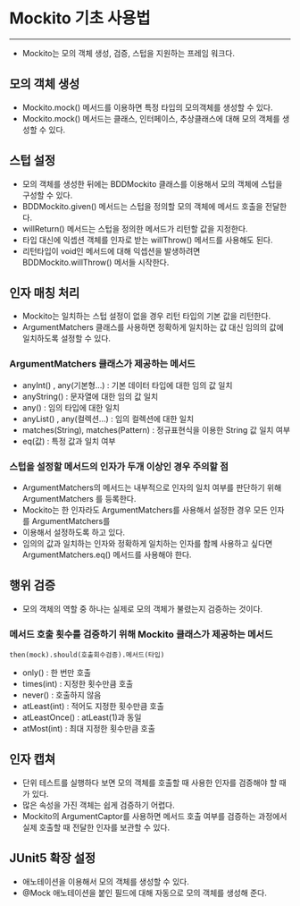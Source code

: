 # Mockito 기초 사용법

---

* Mockito는 모의 객체 생성, 검증, 스텁을 지원하는 프레임 워크다.

## 모의 객체 생성

* Mockito.mock() 메서드를 이용하면 특정 타입의 모의객체를 생성할 수 있다.
* Mockito.mock() 메서드는 클래스, 인터페이스, 추상클래스에 대해 모의 객체를 생성할 수 있다.

## 스텁 설정

* 모의 객체를 생성한 뒤에는 BDDMockito 클래스를 이용해서 모의 객체에 스텁을 구성할 수 있다.
* BDDMockito.given() 메서드는 스텁을 정의할 모의 객체에 메서드 호출을 전달한다.
* willReturn() 메서드는 스텁을 정의한 메서드가 리턴할 값을 지정한다.
* 타입 대신에 익셉션 객체를 인자로 받는 willThrow() 메서드를 사용해도 된다.
* 리턴타입이 void인 메서드에 대해 익셉션을 발생하려면 BDDMockito.willThrow() 메서들 시작한다.

## 인자 매칭 처리

* Mockito는 일치하는 스텁 설정이 없을 경우 리턴 타입의 기본 값을 리턴한다.
* ArgumentMatchers 클래스를 사용하면 정확하게 일치하는 값 대신 임의의 값에 일치하도록 설정할
  수 있다.

### ArgumentMatchers 클래스가 제공하는 메서드

* anyInt() , any(기본형...) : 기본 데이터 타입에 대한 임의 값 일치
* anyString() : 문자열에 대한 임의 값 일치
* any() : 임의 타입에 대한 일치
* anyList() , any(컬렉션...) : 임의 컬렉션에 대한 일치
* matches(String), matches(Pattern) : 정규표현식을 이용한 String 값 일치 여부
* eq(값) : 특정 값과 일치 여부

### 스텁을 설정할 메서드의 인자가 두개 이상인 경우 주의할 점

* ArgumentMatchers의 메서드는 내부적으로 인자의 일치 여부를 판단하기 위해 ArgumentMatchers
를 등록한다.
* Mockito는 한 인자라도 ArgumentMatchers를 사용해서 설정한 경우 모든 인자를 ArgumentMatchers를
* 이용해서 설정하도록 하고 있다.
* 임의의 값과 일치하는 인자와 정확하게 일치하는 인자를 함께 사용하고 싶다면 ArgumentMatchers.eq()
메서드를 사용해야 한다.

## 행위 검증

* 모의 객체의 역할 중 하나는 실제로 모의 객체가 불렸는지 검증하는 것이다.

### 메서드 호출 횟수를 검증하기 위해 Mockito 클래스가 제공하는 메서드

    then(mock).should(호출회수검증).메서드(타입)
* only() : 한 번만 호출
* times(int) : 지정한 횟수만큼 호출
* never() : 호출하지 않음
* atLeast(int) : 적어도 지정한 횟수만큼 호출
* atLeastOnce() : atLeast(1)과 동일
* atMost(int) : 최대 지정한 횟수만큼 호출

## 인자 캡쳐

* 단위 테스트를 실행하다 보면 모의 객체를 호출할 때 사용한 인자를 검증해야 할 때가 있다.
* 많은 속성을 가진 객체는 쉽게 검증하기 어렵다.
* Mockito의 ArgumentCaptor를 사용하면 메서드 호출 여부를 검증하는 과정에서 실제 호출할 때
전달한 인자를 보관할 수 있다.

## JUnit5 확장 설정

* 애노테이션을 이용해서 모의 객체를 생성할 수 있다.
* @Mock 애노테이션을 붙인 필드에 대해 자동으로 모의 객체를 생성해 준다.